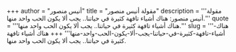 +++
author = "أنيس منصور"
title = "مقولة أنيس منصور"
description = '''مقولة أنيس منصور: هناك أشياء تافهة كثيرة في حياتنا.. يجب ألا يكون الحب واحد منها.'''
quote = '''هناك أشياء تافهة كثيرة في حياتنا.. يجب ألا يكون الحب واحد منها.'''
slug = '''هناك-أشياء-تافهة-كثيرة-في-حياتنا-يجب-ألا-يكون-الحب-واحد-منها'''
+++
هناك أشياء تافهة كثيرة في حياتنا.. يجب ألا يكون الحب واحد منها.
